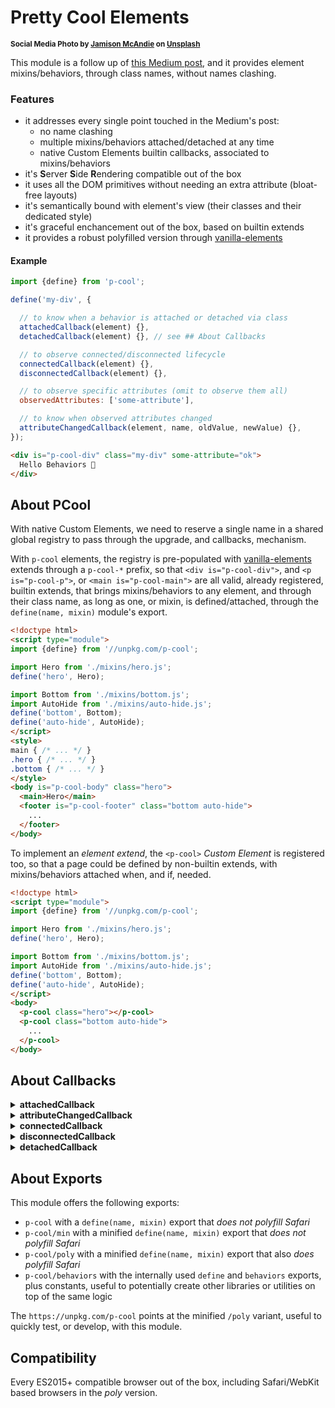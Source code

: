 # Pretty Cool Elements

<sup>**Social Media Photo by [Jamison McAndie](https://unsplash.com/@jamomca) on [Unsplash](https://unsplash.com/)**</sup>


This module is a follow up of [this Medium post](https://webreflection.medium.com/about-web-components-cc3e8b4035b0), and it provides element mixins/behaviors, through class names, without names clashing.


### Features

  * it addresses every single point touched in the Medium's post:
    * no name clashing
    * multiple mixins/behaviors attached/detached at any time
    * native Custom Elements builtin callbacks, associated to mixins/behaviors
  * it's **S**erver **S**ide **R**endering compatible out of the box
  * it uses all the DOM primitives without needing an extra attribute (bloat-free layouts)
  * it's semantically bound with element's view (their classes and their dedicated style)
  * it's graceful enchancement out of the box, based on builtin extends
  * it provides a robust polyfilled version through [vanilla-elements](https://github.com/WebReflection/vanilla-elements#readme)


#### Example

```js
import {define} from 'p-cool';

define('my-div', {

  // to know when a behavior is attached or detached via class
  attachedCallback(element) {},
  detachedCallback(element) {}, // see ## About Callbacks

  // to observe connected/disconnected lifecycle
  connectedCallback(element) {},
  disconnectedCallback(element) {},

  // to observe specific attributes (omit to observe them all)
  observedAttributes: ['some-attribute'],

  // to know when observed attributes changed
  attributeChangedCallback(element, name, oldValue, newValue) {},
});
```

```html
<div is="p-cool-div" class="my-div" some-attribute="ok">
  Hello Behaviors 👋
</div>
```

## About PCool

With native Custom Elements, we need to reserve a single name in a shared global registry to pass through the upgrade, and callbacks, mechanism.

With `p-cool` elements, the registry is pre-populated with [vanilla-elements](https://github.com/WebReflection/vanilla-elements#readme) extends through a `p-cool-*` prefix, so that `<div is="p-cool-div">`, and `<p is="p-cool-p">`, or `<main is="p-cool-main">` are all valid, already registered, builtin extends, that brings mixins/behaviors to any element, and through their class name, as long as one, or mixin, is defined/attached, through the `define(name, mixin)` module's export.

```html
<!doctype html>
<script type="module">
import {define} from '//unpkg.com/p-cool';

import Hero from './mixins/hero.js';
define('hero', Hero);

import Bottom from './mixins/bottom.js';
import AutoHide from './mixins/auto-hide.js';
define('bottom', Bottom);
define('auto-hide', AutoHide);
</script>
<style>
main { /* ... */ }
.hero { /* ... */ }
.bottom { /* ... */ }
</style>
<body is="p-cool-body" class="hero">
  <main>Hero</main>
  <footer is="p-cool-footer" class="bottom auto-hide">
    ...
  </footer>
</body>
```

To implement an *element extend*, the `<p-cool>` *Custom Element* is registered too, so that a page could be defined by non-builtin extends, with mixins/behaviors attached when, and if, needed.

```html
<!doctype html>
<script type="module">
import {define} from '//unpkg.com/p-cool';

import Hero from './mixins/hero.js';
define('hero', Hero);

import Bottom from './mixins/bottom.js';
import AutoHide from './mixins/auto-hide.js';
define('bottom', Bottom);
define('auto-hide', AutoHide);
</script>
<body>
  <p-cool class="hero"></p-cool>
  <p-cool class="bottom auto-hide">
    ...
  </p-cool>
</body>
```


## About Callbacks

<details>
  <summary><strong>attachedCallback</strong></summary>
  <div>

This callback is granted to be invoked only *once*, and *before* any other callback, whenever a mixin/behavior is attached through the element's class, somehow simulating what a `constructor` would do with Custom Elements.

This callback is ideal to add related event listeners, setup an element for the specific mixin/behavior, and so on.

Please note that if a mixin/behavior is detached, and then re-attached, this callback *will* be invoked again.

  </div>
</details>

<details>
  <summary><strong>attributeChangedCallback</strong></summary>
  <div>

If any `observedAttributes` is specified, or if there is an `attributeChangedCallback`, this is invoked every time observed attributes change.

Like it is for *Custom Elements*, this callback is invoked, after a mixin/behavior is attached, hence *after* `attachedCallback`, but *before* `connectedCallback`.

This callback is also invoked during the element lifecycle, whenever observed attributes change, providing the `oldValue` and the `newValue`.

Both values are `null` if there was not attribute, or if the attribute got removed, replicating the native *Custom Element* behavior.

  </div>
</details>

<details>
  <summary><strong>connectedCallback</strong></summary>
  <div>

This callback is granted to be invoked *after* an element gets a new mixin/behavior, if the element is already live, and every other time the element gets moved or re-appended on the DOM, exactly like it is for native *Custom Elements*.

Please note that when a mixin/behavior is attached, and there are observed attributes, this callback will be invoked *after* `attributeChangedCallback`.

  </div>
</details>

<details>
  <summary><strong>disconnectedCallback</strong></summary>
  <div>

This callback is granted to be invoked when an element gets removed from the DOM, and it would never trigger if the `connectedCallback` didn't happen already.

Both callbacks are the ideal place to attach, on *connected*, and remove, on *disconnected*, timers, animations, or idle related callbacks, as even when elements get trashed, both callbacks are granted to be executed, and in the right order of events.

  </div>
</details>

<details>
  <summary><strong>detachedCallback</strong></summary>
  <div>

This callback is **not granted to be invoked** if an element get trashed, but it's granted to be invoked *after* `disconnectedCallback`, if a mixin/behavior is removed from an element.

Please note that this callback is *not* really useful for elements that might be, or may not be, trashed, because there is no way to use a *FinalizationRegistry* and pass along the `element`, but it's very hando for those elements that never leave the DOM, but might change, over time, their classes, hence their mixins/behaviors.

```js
import {define} from 'p-cool';

define('mixin', {
  attachedCallback(element) {
    console.log('mixin attached');
  },
  detachedCallback(element) {
    console.log('mixin detached');
  }
});

// example
document.body.innerHTML = `
  <div id="first" class="mixin">First</div>
  <div id="second" class="mixin">Second</div>
`;
// logs "mixin attached" twice

// will **not** "mixin detached"
first.remove();

// it **will** log "mixin detached"
second.classList.remove('mixin');
```

  </div>
</details>

## About Exports

This module offers the following exports:

  * `p-cool` with a `define(name, mixin)` export that *does not polyfill Safari*
  * `p-cool/min` with a minified `define(name, mixin)` export that *does not polyfill Safari*
  * `p-cool/poly` with a minified `define(name, mixin)` export that also *does polyfill Safari*
  * `p-cool/behaviors` with the internally used `define` and `behaviors` exports, plus constants, useful to potentially create other libraries or utilities on top of the same logic

The `https://unpkg.com/p-cool` points at the minified `/poly` variant, useful to quickly test, or develop, with this module.


## Compatibility

Every ES2015+ compatible browser out of the box, including Safari/WebKit based browsers in the *poly* version.
